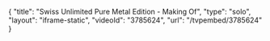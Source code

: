 {
    "title": "Swiss Unlimited Pure Metal Edition - Making Of",
    "type": "solo",
    "layout": "iframe-static",
    "videoId": "3785624",
    "url": "\/tvpembed\/3785624"
}